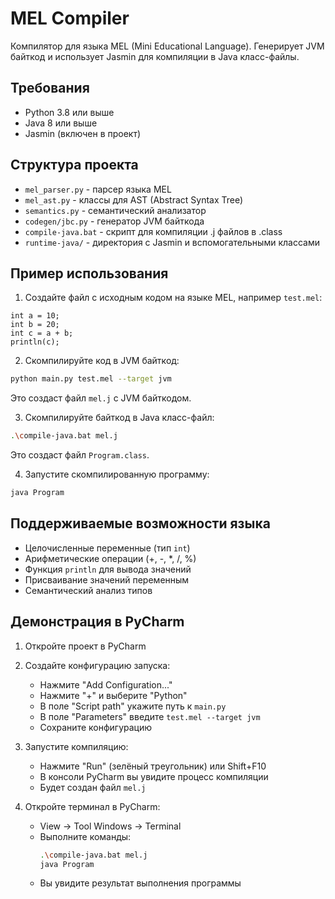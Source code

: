 # MEL Compiler

Компилятор для языка MEL (Mini Educational Language). Генерирует JVM байткод и использует Jasmin для компиляции в Java класс-файлы.

## Требования

- Python 3.8 или выше
- Java 8 или выше
- Jasmin (включен в проект)

## Структура проекта

- `mel_parser.py` - парсер языка MEL
- `mel_ast.py` - классы для AST (Abstract Syntax Tree)
- `semantics.py` - семантический анализатор
- `codegen/jbc.py` - генератор JVM байткода
- `compile-java.bat` - скрипт для компиляции .j файлов в .class
- `runtime-java/` - директория с Jasmin и вспомогательными классами

## Пример использования

1. Создайте файл с исходным кодом на языке MEL, например `test.mel`:
```
int a = 10;
int b = 20;
int c = a + b;
println(c);
```

2. Скомпилируйте код в JVM байткод:
```bash
python main.py test.mel --target jvm
```
Это создаст файл `mel.j` с JVM байткодом.

3. Скомпилируйте байткод в Java класс-файл:
```bash
.\compile-java.bat mel.j
```
Это создаст файл `Program.class`.

4. Запустите скомпилированную программу:
```bash
java Program
```

## Поддерживаемые возможности языка

- Целочисленные переменные (тип `int`)
- Арифметические операции (+, -, *, /, %)
- Функция `println` для вывода значений
- Присваивание значений переменным
- Семантический анализ типов

## Демонстрация в PyCharm

1. Откройте проект в PyCharm
2. Создайте конфигурацию запуска:
   - Нажмите "Add Configuration..."
   - Нажмите "+" и выберите "Python"
   - В поле "Script path" укажите путь к `main.py`
   - В поле "Parameters" введите `test.mel --target jvm`
   - Сохраните конфигурацию

3. Запустите компиляцию:
   - Нажмите "Run" (зелёный треугольник) или Shift+F10
   - В консоли PyCharm вы увидите процесс компиляции
   - Будет создан файл `mel.j`

4. Откройте терминал в PyCharm:
   - View -> Tool Windows -> Terminal
   - Выполните команды:
     ```bash
     .\compile-java.bat mel.j
     java Program
     ```
   - Вы увидите результат выполнения программы 